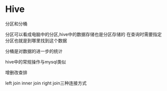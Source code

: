 # Hive

分区和分桶

分区可以看成电脑中的分区,hive中的数据存储也是分区存储的 在查询时需要指定分区也就是到哪里找到这个数据

分桶是对数据的进一步的统计



hive中的常规操作与mysql类似

增删改查排



left join inner join right join三种连接方式

